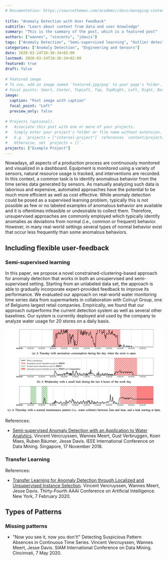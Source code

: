 ```yaml
---
# Documentation: https://sourcethemes.com/academic/docs/managing-content/

title: "Anomaly Detection with User Feedback"
subtitle: "Learn about context from data and user knowledge"
summary: "This is the summary of the post, which is a featured post"
authors: ["wannes", "vincentv", "jdavis"]
tags: ["Anomaly Detection", "Semi-supervised learning", "Outlier detection", "Active learning", "Flexible supervision", "Application"]
categories: ["Anomaly Detection", "Engineering and Sensors"]
date: 2020-03-24T10:36:34+02:00
lastmod: 2020-03-24T10:36:34+02:00
featured: true
draft: false

# Featured image
# To use, add an image named `featured.jpg/png` to your page's folder.
# Focal points: Smart, Center, TopLeft, Top, TopRight, Left, Right, BottomLeft, Bottom, BottomRight.
image: 
  caption: "Post image with caption"
  focal_point: "Left"
  preview_only: false

# Projects (optional).
#   Associate this post with one or more of your projects.
#   Simply enter your project's folder or file name without extension.
#   E.g. `projects = ["internal-project"]` references `content/project/deep-learning/index.md`.
#   Otherwise, set `projects = []`.
projects: ["Example Project"]
---
```


Nowadays, all aspects of a production process are continuously monitored and visualized in a dashboard. Equipment is monitored using a variety of sensors, natural resource usage is tracked, and interventions are recorded. In this context, a common task is to identify anomalous behavior from the time series data generated by sensors. As manually analyzing such data is laborious and expensive, automated approaches have the potential to be much more efficient as well as cost effective. While anomaly detection could be posed as a supervised learning problem, typically this is not possible as few or no labeled examples of anomalous behavior are available and it is oftentimes infeasible or undesirable to collect them. Therefore, unsupervised approaches are commonly employed which typically identify anomalies as deviations from normal (i.e., common or frequent) behavior. However, in many real-world settings several types of normal behavior exist that occur less frequently than some anomalous behaviors.

## Including flexible user-feedback

### Semi-supervised learning

In this paper, we propose a novel constrained-clustering-based approach for anomaly detection that works in both an unsupervised and semi-supervised setting. Starting from an unlabeled data set, the approach is able to gradually incorporate expert-provided feedback to improve its performance. We evaluated our approach on real-world water monitoring time series data from supermarkets in collaboration with Colruyt Group, one of Belgiums largest retail companies. Empirically, we found that our approach outperforms the current detection system as well as several other baselines. Our system is currently deployed and used by the company to analyze water usage for 20 stores on a daily basis.

![another image](featured.png)

References:

- [Semi-supervised Anomaly Detection with an Application to Water Analytics](https://people.cs.kuleuven.be/~vincent.vercruyssen/publications/2019/ECMLPKDD_conference_manuscript.pdf). Vincent Vercruyssen, Wannes Meert, Gust Verbruggen, Koen Maes, Ruben Bäumer, Jesse Davis. IEEE International Conference on Data Mining. Singapore, 17 November 2018.

### Transfer Learning

References:

- [Transfer Learning for Anomaly Detection through Localized and Unsupervised Instance Selection](https://people.cs.kuleuven.be/~vincent.vercruyssen/publications/2020/AAAI_conference_manuscript.pdf). Vincent Vercruyssen, Wannes Meert, Jesse Davis. Thirty-Fourth AAAI Conference on Artificial Intelligence. New York, 7 February 2020.

## Types of Patterns

### Missing patterns

- "Now you see it, now you don't!" Detecting Suspicious Pattern Absences in Continuous Time Series. Vincent Vercruyssen, Wannes Meert, Jesse Davis. SIAM International Conference on Data Mining. Cincinnati, 7 May 2020.

